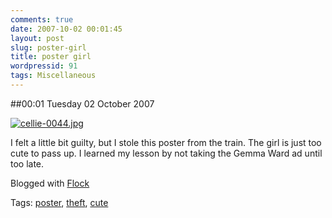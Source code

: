 ```yaml
---
comments: true
date: 2007-10-02 00:01:45
layout: post
slug: poster-girl
title: poster girl
wordpressid: 91
tags: Miscellaneous
---
```


##00:01 Tuesday 02 October 2007

[![cellie-0044.jpg](http://farm2.static.flickr.com/1320/1468367138_a16a4c9d1c_m.jpg)
](http://www.flickr.com/photos/63854242@N00/1468367138/)

I felt a little bit guilty, but I stole this poster from the train. The girl is just too cute to pass up. I learned my lesson by not taking the Gemma Ward ad until too late.

Blogged with [Flock](http://www.flock.com/blogged-with-flock)

Tags: [poster](http://technorati.com/tag/poster), [theft](http://technorati.com/tag/theft), [ cute](http://technorati.com/tag/%20cute)
